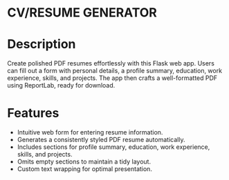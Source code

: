 # CV/RESUME GENERATOR

# Description

Create polished PDF resumes effortlessly with this Flask web app. Users can fill out a form with personal details, a profile summary, education, work experience, skills, and projects. The app then crafts a well-formatted PDF using ReportLab, ready for download.

# Features

*	Intuitive web form for entering resume information.
*	Generates a consistently styled PDF resume automatically.
*	Includes sections for profile summary, education, work experience, skills, and 
  projects.
*	Omits empty sections to maintain a tidy layout.
*	Custom text wrapping for optimal presentation.
